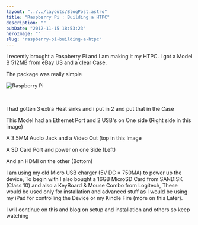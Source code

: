 ```yaml
---
layout: "../../layouts/BlogPost.astro"
title: "Raspberry Pi : Building a HTPC"
description: ""
pubDate: "2012-11-15 18:53:23"
heroImage: ""
slug: "raspberry-pi-building-a-htpc"
---
```


I recently brought a Raspberry Pi and I am making it my HTPC. I got a Model B 512MB from eBay US and a clear Case.

The package was really simple

![Raspberry Pi](/content/images/2013/Dec/73870_512665275419832_1366435295_n.jpg)

&nbsp;

I had gotten 3 extra Heat sinks and i put in 2 and put that in the Case

This Model had an Ethernet Port and 2 USB's on One side (Right side in this image)

A 3.5MM Audio Jack and a Video Out (top in this Image

A SD Card Port and power on one Side (Left)

And an HDMI on the other (Bottom)

I am using my old Micro USB charger (5V DC = 750MA) to power up the device,
To begin with I also bought a 16GB MicroSD Card from SANDISK (Class 10) and also a KeyBoard &amp; Mouse Combo from Logitech, These would be used only for installation and advanced stuff as I would be using my iPad for controlling the Device or my Kindle Fire (more on this Later).

I will continue on this and blog on setup and installation and others so keep watching
